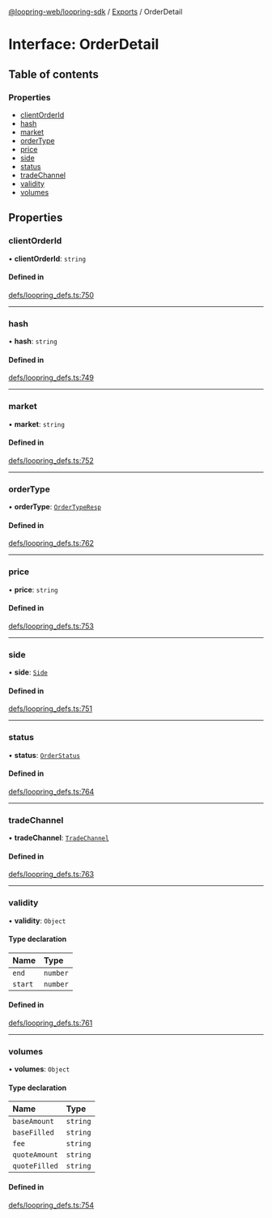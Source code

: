 [@loopring-web/loopring-sdk](../README.md) / [Exports](../modules.md) / OrderDetail

# Interface: OrderDetail

## Table of contents

### Properties

- [clientOrderId](OrderDetail.md#clientorderid)
- [hash](OrderDetail.md#hash)
- [market](OrderDetail.md#market)
- [orderType](OrderDetail.md#ordertype)
- [price](OrderDetail.md#price)
- [side](OrderDetail.md#side)
- [status](OrderDetail.md#status)
- [tradeChannel](OrderDetail.md#tradechannel)
- [validity](OrderDetail.md#validity)
- [volumes](OrderDetail.md#volumes)

## Properties

### clientOrderId

• **clientOrderId**: `string`

#### Defined in

[defs/loopring_defs.ts:750](https://github.com/Loopring/loopring_sdk/blob/02976c9/src/defs/loopring_defs.ts#L750)

___

### hash

• **hash**: `string`

#### Defined in

[defs/loopring_defs.ts:749](https://github.com/Loopring/loopring_sdk/blob/02976c9/src/defs/loopring_defs.ts#L749)

___

### market

• **market**: `string`

#### Defined in

[defs/loopring_defs.ts:752](https://github.com/Loopring/loopring_sdk/blob/02976c9/src/defs/loopring_defs.ts#L752)

___

### orderType

• **orderType**: [`OrderTypeResp`](../enums/OrderTypeResp.md)

#### Defined in

[defs/loopring_defs.ts:762](https://github.com/Loopring/loopring_sdk/blob/02976c9/src/defs/loopring_defs.ts#L762)

___

### price

• **price**: `string`

#### Defined in

[defs/loopring_defs.ts:753](https://github.com/Loopring/loopring_sdk/blob/02976c9/src/defs/loopring_defs.ts#L753)

___

### side

• **side**: [`Side`](../enums/Side.md)

#### Defined in

[defs/loopring_defs.ts:751](https://github.com/Loopring/loopring_sdk/blob/02976c9/src/defs/loopring_defs.ts#L751)

___

### status

• **status**: [`OrderStatus`](../enums/OrderStatus.md)

#### Defined in

[defs/loopring_defs.ts:764](https://github.com/Loopring/loopring_sdk/blob/02976c9/src/defs/loopring_defs.ts#L764)

___

### tradeChannel

• **tradeChannel**: [`TradeChannel`](../enums/TradeChannel.md)

#### Defined in

[defs/loopring_defs.ts:763](https://github.com/Loopring/loopring_sdk/blob/02976c9/src/defs/loopring_defs.ts#L763)

___

### validity

• **validity**: `Object`

#### Type declaration

| Name | Type |
| :------ | :------ |
| `end` | `number` |
| `start` | `number` |

#### Defined in

[defs/loopring_defs.ts:761](https://github.com/Loopring/loopring_sdk/blob/02976c9/src/defs/loopring_defs.ts#L761)

___

### volumes

• **volumes**: `Object`

#### Type declaration

| Name | Type |
| :------ | :------ |
| `baseAmount` | `string` |
| `baseFilled` | `string` |
| `fee` | `string` |
| `quoteAmount` | `string` |
| `quoteFilled` | `string` |

#### Defined in

[defs/loopring_defs.ts:754](https://github.com/Loopring/loopring_sdk/blob/02976c9/src/defs/loopring_defs.ts#L754)
